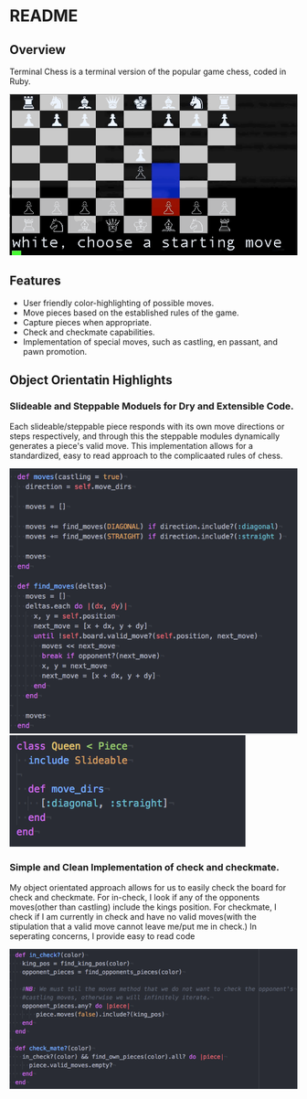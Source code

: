 # README

## Overview
Terminal Chess is a terminal version of the popular game chess, coded in Ruby.

  ![chess-gif](code-screenshots/chess.gif)
  
## Features
- User friendly color-highlighting of possible moves.
- Move pieces based on the established rules of the game.
- Capture pieces when appropriate.
- Check and checkmate capabilities.
- Implementation of special moves, such as castling, en passant, and pawn promotion.

## Object Orientatin Highlights

### Slideable and Steppable Moduels for Dry and Extensible Code.
Each slideable/steppable piece responds with its own move directions or steps respectively, and through this the steppable modules dynamically generates a piece's valid move.
This implementation allows for a standardized, easy to read approach to the complicaated rules of chess.

  ![slideabble](code-screenshots/slideable.png)
  ![queen](code-screenshots/queen.png)

### Simple and Clean Implementation of check and checkmate.
My object orientated approach allows for us to easily check the board for check and checkmate.
For in-check, I look if any of the opponents moves(other than castling) include the kings position.
For checkmate, I check if I am currently in check and have no valid moves(with the stipulation that a valid move cannot leave me/put me in check.)
In seperating concerns, I provide easy to read code

  ![in-check](code-screenshots/in-check.png)
